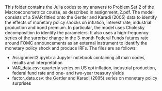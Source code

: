 This folder contains the Julia codes to my answers to Problem Set 2 of the Macroeconometrics course, as described in assignment_2.pdf. The model consists of a SVAR fittied onto the Gertler and Karadi (2005) data to identify the effects of monetary policy shocks on inflation, interest rate, industrial production and bond premium. In particular, the model uses Cholesky decomposition to identify the parameters. It also uses a high-frequency series of the surprise change in the 3-month Federal Funds futures rate around FOMC announcements as an external instrument to identify the monetary policy shock and produce IRFs. The files are as follows:
- Assignment2.ipynb: a Jupyter notebook containing all main codes, results and interpretation
- VAR_data.csv: quarterly series on US cpi inflation, industrial production, federal fund rate and one- and two-year treasury yields
- factor_data.csv: the Gertler and Karadi (2005) series on monetary policy surprises

